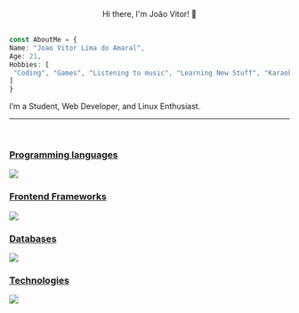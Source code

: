 <div align="center">
 Hi there, I'm João Vitor! 👋
  <a href="https://github.com/Joao-amaral18">
</div>
  <br>
<div style="display: inline_block">
      
  ```typescript
  const AboutMe = {
  Name: "Joao Vitor Lima do Amaral",
  Age: 21,
  Hobbies: [
   "Coding", "Games", "Listening to music", "Learning New Stuff", "Karaoke"
  ]
}
  ```
  I’m a Student, Web Developer, and Linux Enthusiast.
  <hr>
  <br>
  </div>

<p align="center">
  <a href="https://skillicons.dev">
   <h3> Programming languages</h3>
    <img src="https://skillicons.dev/icons?i=js,ts,php,cs,bash,nodejs,rust,python" />
  </a>
   <a href="https://skillicons.dev">
   <h3> Frontend Frameworks</h3>
    <img src="https://skillicons.dev/icons?i=html,css,vuejs,react,bootstrap,jquery,nextjs,sass" />
  </a>
   <a href="https://skillicons.dev" style="display: inline_block">
   <h3> Databases</h3>
    <img src="https://skillicons.dev/icons?i=mysql,postgres,mongodb,prisma" />
  <h3> Technologies</h3>
    <img src="https://skillicons.dev/icons?i=git,azure,linux,vscode,vim" />
</a>
</p>
